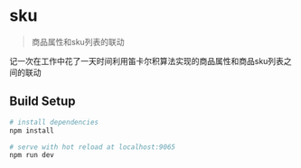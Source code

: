 # sku

> 商品属性和sku列表的联动

记一次在工作中花了一天时间利用笛卡尔积算法实现的商品属性和商品sku列表之间的联动

## Build Setup

``` bash
# install dependencies
npm install

# serve with hot reload at localhost:9065
npm run dev
```

